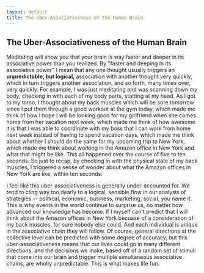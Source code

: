 ```yaml
---
layout: default
title: The Uber-Associativeness of the Human Brain
---
```

## The Uber-Associativeness of the Human Brain
Meditating will show you that your brain is way faster and deeper in its associative power than you realized. By "faster and deeping in its associative power" I mean that any one thought usually triggers an **unpredictable, but logical,** association with another thought very quickly, which in turn triggers another association, and so forth, many times over, very quickly. For example, I was just meditating and was scanning down my body, checking in with each of my body parts, starting at my head. As I got to my torso, I thought about my back muscles which will be sore tomorrow since I put them through a good workout at the gym today, which made me think of how I hope I will be looking good for my girlfriend when she comes home from her vacation next week, which made me think of how awesome it is that I was able to coordinate with my boss that I can work from home next week instead of having to spend vacation days, which made me think about whether I should do the same for my upcoming trip to New York, which made me think about working in the Amazon office in New York and what that might be like. This all happened over the course of five to ten seconds. So just to recap, by checking in with the physical state of my back muscles, I triggered a sense of wonder about what the Amazon offices in New York are like, within ten seconds.

I feel like this uber-associativeness is generally under-accounted for. We tend to cling way too dearly to a logical, sensible flow in our analysis of strategies -- political, economic, business, marketing, social, you name it. This is why events in the world continue to surprise us, no matter how advanced our knowledge has become. If I myself can't predict that I will think about the Amazon offices in New York becuase of a consideration of my back muscles, for sure nobody else could. And each individual is unique in the associative chain they will follow. Of course, general directions at the collective level can be predicted with some degree of accuracy, but this uber-associativeness means that our lives could go in many different directions, and the decisions we make, based off of a random set of stimuli that come into our brain and trigger multiple simultaneous associative chains, are wholly unpredictable. This is what makes life fun.
